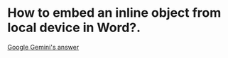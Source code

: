 # How to embed an inline object from local device in Word?.
[Google Gemini's answer](https://g.co/gemini/share/120abd474093)
